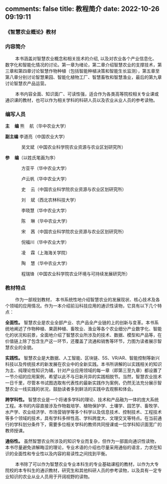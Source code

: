 comments: false
title: 教程简介
date: 2022-10-26 09:19:11
---
### 《智慧农业概论》教材

### 内容简介
<span style="display: inline-block;width: 32px;"></span>本书涵盖对智慧农业概念和相关技术的介绍, 以及对农业各个产业信息化、 数字化和智能化情况的讨论。第一章为绪论，第二章介绍智慧农业的支撑技术，第三章和第四章讨论智慧作物种植（包括智能种植决策和智能生长监测），第五章至第八章分别讨论智慧果园、智能化植物工厂、智慧畜牧和智慧渔业，最后的第九章讨论智慧农产品运营。

<span style="display: inline-block;width: 32px;"></span>本书内容全面、知识面广、可读性强，适合作为各类高等院校相关专业课或通识课的教材，也可以作为相关学科的科研人员以及农业从业人员的参考读物。

### 编写人员
**主<span style="display: inline-block;width: 16px;"></span>编** 熊<span style="display: inline-block;width: 16px;"></span>航（华中农业大学）

**副主编** 李道亮（中国农业大学） 

<span style="display: inline-block;width: 52px;"></span>吴文斌（中国农业科学院农业资源与农业区划研究所）

**参<span style="display: inline-block;width: 16px;"></span>编**（以姓氏笔画为序）

<span style="display: inline-block;width: 52px;"></span>方亚平（华中农业大学）

<span style="display: inline-block;width: 52px;"></span>卢云帆（华中农业大学）

<span style="display: inline-block;width: 52px;"></span>史<span style="display: inline-block;width: 16px;"></span>云（中国农业科学院农业资源与农业区划研究所）

<span style="display: inline-block;width: 52px;"></span>刘<span style="display: inline-block;width: 16px;"></span>斌（西北农林科技大学）

<span style="display: inline-block;width: 52px;"></span>李晓慧（华中农业大学）

<span style="display: inline-block;width: 52px;"></span>陈<span style="display: inline-block;width: 16px;"></span>琳（华中农业大学）

<span style="display: inline-block;width: 52px;"></span>宋<span style="display: inline-block;width: 16px;"></span>茜（中国农业科学院农业资源与农业区划研究所）

<span style="display: inline-block;width: 52px;"></span>倪福川（华中农业大学）

<span style="display: inline-block;width: 52px;"></span>凌<span style="display: inline-block;width: 16px;"></span>霖（上海海关学院）

<span style="display: inline-block;width: 52px;"></span>陶<span style="display: inline-block;width: 16px;"></span>慧（华中农业大学）

<span style="display: inline-block;width: 52px;"></span>程瑞锋（中国农业科学院农业环境与可持续发展研究所）

### 教材特点
<span style="display: inline-block;width: 32px;"></span>作为一部规划教材， 本书系统性地介绍智慧农业的发展现状、核心技术及各个领域的应用情况。作为一本介绍前沿科技应用的通识性读物，它具有以下几个特点：

 **全面性。** 智慧农业是农业全部产业、农产品全产业链的上的创新与变革。本书系统地阐述了作物种植、果蔬种植、畜牧业、渔业等各个农业细分产业数字化、智能化的状况和前景，全面地介绍了智慧农业所涉及的技术、数据、模型和产品等，在价值链上除了包含生产这一环节，还覆盖了流通和销售等环节，力图为读者展示智慧农业的全貌。

**实践性。** 智慧农业是大数据、人工智能、区块链、5S、VR/AR、智能控制等新兴科技以及传统技术的新发展在农业中的全新实践。本书所讲解的以实践相关的知识为主、纯理论性知识为辅，针对产业应用领域的每一章（即第三至九章）都设置了一节介绍的应用案例，希望以此不与日新月异的实践相脱节。当然，智慧农业技术一日千里，尽管本书试图选取有代表性的最新实践作为案例，仍然无法充分展示智慧农业一线实践的状况，鼓励读者多到鲜活的实践中去观察和体会。

**跨学科性。** 智慧农业是一个将诸多学科的理论、技术和产品融为一体的庞大系统工程。本书的内容直接涉及作物栽培学、植物保护学、土壤学、园艺学、畜牧学、水产学、农业经济学、市场营销学等多个科学以及信息技术、控制技术、工程技术等多个领域的技术，具有学科多样性高、学科跨度大、文理交叉等特点。在当前通行的学科划分条件下，需要多位相关学科的教师共同授课或一位学科知识面宽广的教师授课。

**通俗性。** 虽然智慧农业所涉及的知识专业而复杂，但作为一部面向通识性读物，本书尽量避免讲解晦涩的理论，专业术语的介绍也尽量采用通俗的语言，力求在知识的全面性和专业性以及内容的易读性之间找到平衡。

<span style="display: inline-block;width: 32px;"></span>本书除了可以作为智慧农业专业本科生的专业基础课程的教材，以作为大专院校的本专科生的通识教材，研究生和其他科研人员的参考读物，以及具有一定专业知识的农业从业人员用于开阔视野的读物。
